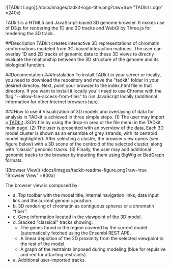 ![TADkit Logo](./docs/images/tadkit-logo-title.png?raw=true "TADkit Logo" =240x)

TADkit is a HTML5 and JavaScript-based 3D genome browser. It makes use of D3.js for rendering the 1D and 2D tracks and WebGl by Three.js for rendering the 3D track.

##Description
TADkit creates interactive 3D representations of chromatin conformations modeled from 3C-based interaction matrices. 
The user can overlay 1D and 2D tracks of genomic data to these 3D views to directly evaluate the relationship 
between the 3D structure of the genome and its biological function.

##Documentation
###Instalation
To install TADkit in your server or locally, you need to download the repository and move the "tadkit" folder 
in your desired directoy. Next, point your browser to the index.html file in that directory. If you want to install it
locally you'll need to use Chrome with the flag "--allow-file-access-from-files" to run JavaScript locally (additional information for other Internet browsers [here](https://github.com/mrdoob/three.js/wiki/How-to-run-things-locally).

###How to use it
Visualization of 3D models and overlaying of data for analysis in TADkit is achieved in three simple steps. (1) The user may import a [TADbit](http://3Dgenomes.org/tadbit/) JSON file by using the drop-in area or the file menu in the TADkit main page. (2) The user is presented with an overview of the data. Each 3D model cluster is shown as an ensemble of grey strands, with its centroid model highlighted. After selecting a cluster, the browser view opens (see figure below) with a 3D scene of the centroid of the selected cluster, along with “classic” genomic tracks. (3) Finally, the user may add additional genomic tracks to the browser by inputting them using BigWig or BedGraph formats.

![Browser View](./docs/images/tadkit-readme-figure.png?raw=true "Browser View" =800x)

The browser view is composed by: 
* a. Top toolbar with the model title, internal navigation links, data input link and the current genomic position.
* b. 3D rendering of chromatin as contiguous spheres or a chromatin “fiber”. 
* c. Gene information located in the viewpoint of the 3D model.
* d. Stacked “classical” tracks showing: 
  * The genes found in the region covered by the current model (automatically fetched using the Ensembl REST API).
  * A linear depiction of the 3D proximity from the selected viewpoint to the rest of the model.
  * A graph of the restraints imposed during modeling (blue for repulsive and red for attacting restraints). 
* e. Additional user-imported tracks.

